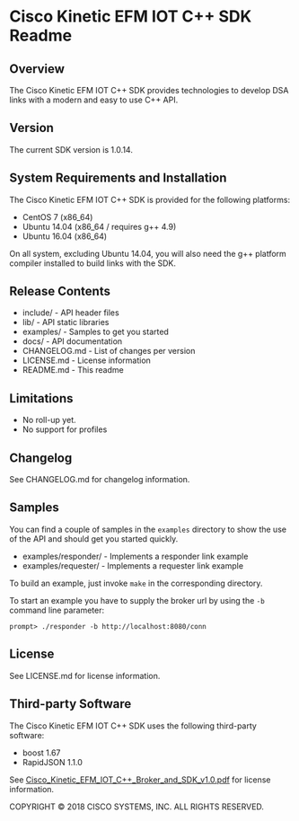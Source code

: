 # Cisco Kinetic EFM IOT C++ SDK Readme

## Overview

The Cisco Kinetic EFM IOT C++ SDK provides technologies to develop DSA links with a modern and easy to use C++ API.

## Version

The current SDK version is 1.0.14.

## System Requirements and Installation

The Cisco Kinetic EFM IOT C++ SDK is provided for the following platforms:

* CentOS 7 (x86_64)
* Ubuntu 14.04 (x86_64 / requires g++ 4.9)
* Ubuntu 16.04 (x86_64)

On all system, excluding Ubuntu 14.04, you will also need the g++ platform compiler installed to build links with the SDK.

## Release Contents

* include/ - API header files
* lib/ - API static libraries
* examples/ - Samples to get you started
* docs/ - API documentation
* CHANGELOG.md - List of changes per version
* LICENSE.md - License information
* README.md - This readme

## Limitations

* No roll-up yet.
* No support for profiles

## Changelog

See CHANGELOG.md for changelog information.

## Samples

You can find a couple of samples in the `examples` directory to show the use of the API and should get you started quickly.

* examples/responder/ - Implements a responder link example
* examples/requester/ - Implements a requester link example

To build an example, just invoke `make` in the corresponding directory.

To start an example you have to supply the broker url by using the `-b` command line parameter:

    prompt> ./responder -b http://localhost:8080/conn

## License

See LICENSE.md for license information.

## Third-party Software

The Cisco Kinetic EFM IOT C++ SDK uses the following third-party software:

* boost 1.67
* RapidJSON 1.1.0

See [Cisco_Kinetic_EFM_IOT_C++_Broker_and_SDK_v1.0.pdf](Cisco_Kinetic_EFM_IOT_C++_Broker_and_SDK_v1.0.pdf) for license information.

COPYRIGHT © 2018 CISCO SYSTEMS, INC. ALL RIGHTS RESERVED.

